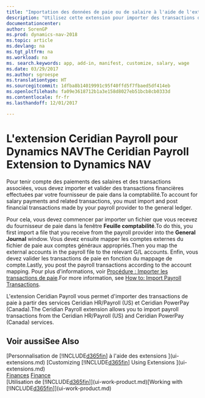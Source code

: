 ```yaml
---
title: "Importation des données de paie ou de salaire à l'aide de l'extension Ceridian Payroll"
description: "Utilisez cette extension pour importer des transactions de paie à partir des services Ceridian HR/Payroll (US) et Ceridian PowerPay (Canada)."
documentationcenter: 
author: SorenGP
ms.prod: dynamics-nav-2018
ms.topic: article
ms.devlang: na
ms.tgt_pltfrm: na
ms.workload: na
ms. search.keywords: app, add-in, manifest, customize, salary, wage
ms.date: 03/29/2017
ms.author: sgroespe
ms.translationtype: HT
ms.sourcegitcommit: 1dfba8b14019991c95f40ffd5f7fbaed5df414eb
ms.openlocfilehash: fa09e3618712b1a3e158d8027eb51bcb8cb0333d
ms.contentlocale: fr-fr
ms.lasthandoff: 12/01/2017

---
```

# <a name="the-ceridian-payroll-extension-to-dynamics-nav"></a><span data-ttu-id="1f5e9-103">L'extension Ceridian Payroll pour Dynamics NAV</span><span class="sxs-lookup"><span data-stu-id="1f5e9-103">The Ceridian Payroll Extension to Dynamics NAV</span></span>
<span data-ttu-id="1f5e9-104">Pour tenir compte des paiements des salaires et des transactions associées, vous devez importer et valider des transactions financières effectuées par votre fournisseur de paie dans la comptabilité.</span><span class="sxs-lookup"><span data-stu-id="1f5e9-104">To account for salary payments and related transactions, you must import and post financial transactions made by your payroll provider to the general ledger.</span></span>

<span data-ttu-id="1f5e9-105">Pour cela, vous devez commencer par importer un fichier que vous recevez du fournisseur de paie dans la fenêtre **Feuille comptabilité**.</span><span class="sxs-lookup"><span data-stu-id="1f5e9-105">To do this, you first import a file that you receive from the payroll provider into the **General Journal** window.</span></span> <span data-ttu-id="1f5e9-106">Vous devez ensuite mapper les comptes externes du fichier de paie aux comptes généraux appropriés.</span><span class="sxs-lookup"><span data-stu-id="1f5e9-106">Then you map the external accounts in the payroll file to the relevant G/L accounts.</span></span> <span data-ttu-id="1f5e9-107">Enfin, vous devez valider les transactions de paie en fonction du mappage de compte.</span><span class="sxs-lookup"><span data-stu-id="1f5e9-107">Lastly, you post the payroll transactions according to the account mapping.</span></span> <span data-ttu-id="1f5e9-108">Pour plus d'informations, voir [Procédure : Importer les transactions de paie](finance-how-import-payroll-transactions.md).</span><span class="sxs-lookup"><span data-stu-id="1f5e9-108">For more information, see [How to: Import Payroll Transactions](finance-how-import-payroll-transactions.md).</span></span>

<span data-ttu-id="1f5e9-109">L'extension Ceridian Payroll vous permet d'importer des transactions de paie à partir des services Ceridian HR/Payroll (US) et Ceridian PowerPay (Canada).</span><span class="sxs-lookup"><span data-stu-id="1f5e9-109">The Ceridian Payroll extension allows you to import payroll transactions from the Ceridian HR/Payroll (US) and Ceridian PowerPay (Canada) services.</span></span>

## <a name="see-also"></a><span data-ttu-id="1f5e9-110">Voir aussi</span><span class="sxs-lookup"><span data-stu-id="1f5e9-110">See Also</span></span>
<span data-ttu-id="1f5e9-111">[Personnalisation de [!INCLUDE[d365fin](includes/d365fin_md.md)] à l'aide des extensions ](ui-extensions.md)  </span><span class="sxs-lookup"><span data-stu-id="1f5e9-111">[Customizing [!INCLUDE[d365fin](includes/d365fin_md.md)] Using Extensions ](ui-extensions.md)  </span></span>  
<span data-ttu-id="1f5e9-112">[Finances](finance.md)  </span><span class="sxs-lookup"><span data-stu-id="1f5e9-112">[Finance](finance.md)  </span></span>  
<span data-ttu-id="1f5e9-113">[Utilisation de [!INCLUDE[d365fin](includes/d365fin_md.md)]](ui-work-product.md)</span><span class="sxs-lookup"><span data-stu-id="1f5e9-113">[Working with [!INCLUDE[d365fin](includes/d365fin_md.md)]](ui-work-product.md)</span></span>

